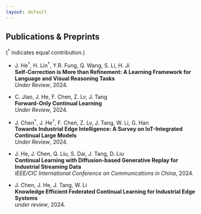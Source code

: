 ```yaml
---
layout: default
---
```



  
## Publications & Preprints

(<sup>†</sup> indicates equal contribution.)

- J. He<sup>†</sup>, H. Lin<sup>†</sup>, Y.R. Fung, Q. Wang, S. Li, H. Ji  
  **Self-Correction is More than Refinement: A Learning Framework for Language and Visual Reasoning Tasks**  
  _Under Review_, 2024.
  
- C. Jiao, J. He, F. Chen, Z. Lv, J. Tang  
  **Forward-Only Continual Learning**  
  _Under Review_, 2024.

- J. Chen<sup>†</sup>, J. He<sup>†</sup>, F. Chen, Z. Lv, J. Tang, W. Li, G. Han  
  **Towards Industrial Edge Intelligence: A Survey on IoT-Integrated Continual Large Models**  
  _Under Review_, 2024.

- J. He, J. Chen, Q. Liu, S. Dai, J. Tang, D. Liu  
  **Continual Learning with Diffusion-based Generative Replay for Industrial Streaming Data**  
  _IEEE/CIC International Conference on Communications in China_, 2024.
    
- J. Chen, J. He, J. Tang, W. Li  
  **Knowledge Efficient Federated Continual Learning for Industrial Edge Systems**  
   _under review_, 2024.
